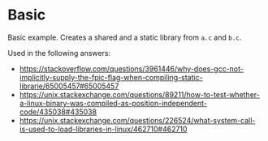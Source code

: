 # Basic

Basic example. Creates a shared and a static library from `a.c` and `b.c`.

Used in the following answers:

- https://stackoverflow.com/questions/3961446/why-does-gcc-not-implicitly-supply-the-fpic-flag-when-compiling-static-librarie/65005457#65005457
- https://unix.stackexchange.com/questions/89211/how-to-test-whether-a-linux-binary-was-compiled-as-position-independent-code/435038#435038
- https://unix.stackexchange.com/questions/226524/what-system-call-is-used-to-load-libraries-in-linux/462710#462710
